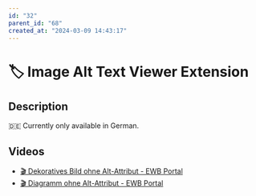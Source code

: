 ```yaml
---
id: "32"
parent_id: "68"
created_at: "2024-03-09 14:43:17"
---
```


# 🏷️ Image Alt Text Viewer Extension

## Description

🇩🇪 Currently only available in German.

## Videos

- [🎬 Dekoratives Bild ohne Alt-Attribut - EWB Portal](/en/videos/dekoratives-bild-ohne-alt-attribut-ewb-portal)
- [🎬 Diagramm ohne Alt-Attribut - EWB Portal](/en/videos/diagramm-ohne-alt-attribut-ewb-portal)